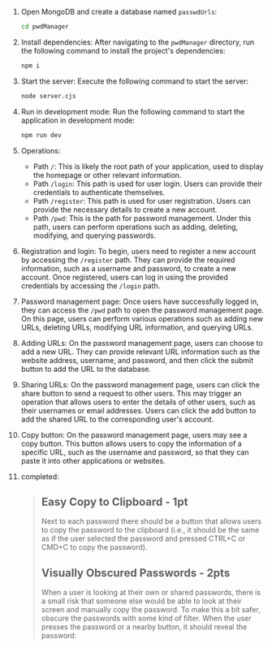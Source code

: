 1. Open MongoDB and create a database named `passwdUrls`:

   ```bash
   cd pwdManager
   ```

2. Install dependencies: After navigating to the `pwdManager` directory, run the following command to install the project's dependencies:

   ```bash
   npm i
   ```

3. Start the server: Execute the following command to start the server:

   ```bash
   node server.cjs
   ```

4. Run in development mode: Run the following command to start the application in development mode:

   ```bash
   npm run dev
   ```

5. Operations:

    - Path `/`: This is likely the root path of your application, used to display the homepage or other relevant information.
    - Path `/login`: This path is used for user login. Users can provide their credentials to authenticate themselves.
    - Path `/register`: This path is used for user registration. Users can provide the necessary details to create a new account.
    - Path `/pwd`: This is the path for password management. Under this path, users can perform operations such as adding, deleting, modifying, and querying passwords.

6. Registration and login: To begin, users need to register a new account by accessing the `/register` path. They can provide the required information, such as a username and password, to create a new account. Once registered, users can log in using the provided credentials by accessing the `/login` path.

7. Password management page: Once users have successfully logged in, they can access the `/pwd` path to open the password management page. On this page, users can perform various operations such as adding new URLs, deleting URLs, modifying URL information, and querying URLs.

8. Adding URLs: On the password management page, users can choose to add a new URL. They can provide relevant URL information such as the website address, username, and password, and then click the submit button to add the URL to the database.

9. Sharing URLs: On the password management page, users can click the share button to send a request to other users. This may trigger an operation that allows users to enter the details of other users, such as their usernames or email addresses. Users can click the add button to add the shared URL to the corresponding user's account.

10. Copy button: On the password management page, users may see a copy button. This button allows users to copy the information of a specific URL, such as the username and password, so that they can paste it into other applications or websites.

11. completed:

     > ## Easy Copy to Clipboard - 1pt
     >
     > Next to each password there should be a button that allows users to copy the password to the clipboard (i.e., it should be the same as if the user selected the password and pressed CTRL+C or CMD+C to copy the password).
     >
     > ## Visually Obscured Passwords - 2pts
     >
     > When a user is looking at their own or shared passwords, there is a small risk that someone else would be able to look at their screen and manually copy the password. To make this a bit safer, obscure the passwords with some kind of filter. When the user presses the password or a nearby button, it should reveal the password:


